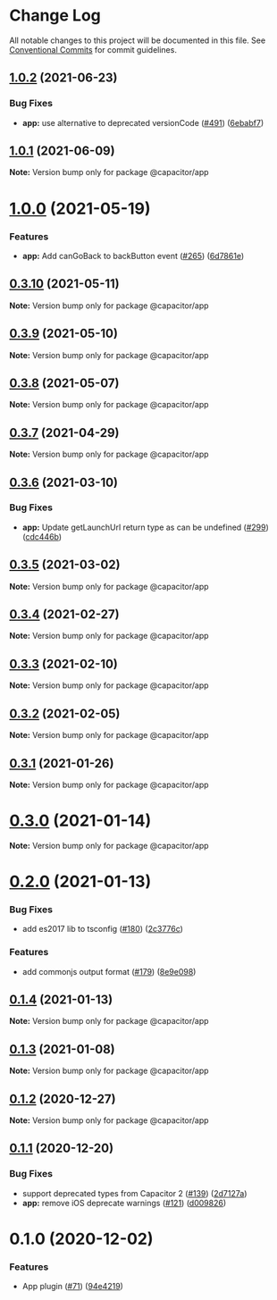 # Change Log

All notable changes to this project will be documented in this file.
See [Conventional Commits](https://conventionalcommits.org) for commit guidelines.

## [1.0.2](https://github.com/ionic-team/capacitor-plugins/compare/@capacitor/app@1.0.1...@capacitor/app@1.0.2) (2021-06-23)


### Bug Fixes

* **app:** use alternative to deprecated versionCode ([#491](https://github.com/ionic-team/capacitor-plugins/issues/491)) ([6ebabf7](https://github.com/ionic-team/capacitor-plugins/commit/6ebabf77f1b9a954b25fdad8aaf9a89638d8366b))





## [1.0.1](https://github.com/ionic-team/capacitor-plugins/compare/@capacitor/app@1.0.0...@capacitor/app@1.0.1) (2021-06-09)

**Note:** Version bump only for package @capacitor/app





# [1.0.0](https://github.com/ionic-team/capacitor-plugins/compare/@capacitor/app@0.3.10...@capacitor/app@1.0.0) (2021-05-19)


### Features

* **app:** Add canGoBack to backButton event ([#265](https://github.com/ionic-team/capacitor-plugins/issues/265)) ([6d7861e](https://github.com/ionic-team/capacitor-plugins/commit/6d7861e78ff7990a21396d05270c622d42850a02))





## [0.3.10](https://github.com/ionic-team/capacitor-plugins/compare/@capacitor/app@0.3.9...@capacitor/app@0.3.10) (2021-05-11)

**Note:** Version bump only for package @capacitor/app





## [0.3.9](https://github.com/ionic-team/capacitor-plugins/compare/@capacitor/app@0.3.8...@capacitor/app@0.3.9) (2021-05-10)

**Note:** Version bump only for package @capacitor/app





## [0.3.8](https://github.com/ionic-team/capacitor-plugins/compare/@capacitor/app@0.3.7...@capacitor/app@0.3.8) (2021-05-07)

**Note:** Version bump only for package @capacitor/app





## [0.3.7](https://github.com/ionic-team/capacitor-plugins/compare/@capacitor/app@0.3.6...@capacitor/app@0.3.7) (2021-04-29)

**Note:** Version bump only for package @capacitor/app





## [0.3.6](https://github.com/ionic-team/capacitor-plugins/compare/@capacitor/app@0.3.5...@capacitor/app@0.3.6) (2021-03-10)


### Bug Fixes

* **app:** Update getLaunchUrl return type as can be undefined ([#299](https://github.com/ionic-team/capacitor-plugins/issues/299)) ([cdc446b](https://github.com/ionic-team/capacitor-plugins/commit/cdc446b1349ef55717b12756d3fcb2fbec671a28))





## [0.3.5](https://github.com/ionic-team/capacitor-plugins/compare/@capacitor/app@0.3.4...@capacitor/app@0.3.5) (2021-03-02)

**Note:** Version bump only for package @capacitor/app





## [0.3.4](https://github.com/ionic-team/capacitor-plugins/compare/@capacitor/app@0.3.3...@capacitor/app@0.3.4) (2021-02-27)

**Note:** Version bump only for package @capacitor/app





## [0.3.3](https://github.com/ionic-team/capacitor-plugins/compare/@capacitor/app@0.3.2...@capacitor/app@0.3.3) (2021-02-10)

**Note:** Version bump only for package @capacitor/app





## [0.3.2](https://github.com/ionic-team/capacitor-plugins/compare/@capacitor/app@0.3.1...@capacitor/app@0.3.2) (2021-02-05)

**Note:** Version bump only for package @capacitor/app





## [0.3.1](https://github.com/ionic-team/capacitor-plugins/compare/@capacitor/app@0.3.0...@capacitor/app@0.3.1) (2021-01-26)

**Note:** Version bump only for package @capacitor/app





# [0.3.0](https://github.com/ionic-team/capacitor-plugins/compare/@capacitor/app@0.2.0...@capacitor/app@0.3.0) (2021-01-14)

**Note:** Version bump only for package @capacitor/app





# [0.2.0](https://github.com/ionic-team/capacitor-plugins/compare/@capacitor/app@0.1.4...@capacitor/app@0.2.0) (2021-01-13)


### Bug Fixes

* add es2017 lib to tsconfig ([#180](https://github.com/ionic-team/capacitor-plugins/issues/180)) ([2c3776c](https://github.com/ionic-team/capacitor-plugins/commit/2c3776c38ca025c5ee965dec10ccf1cdb6c02e2f))


### Features

* add commonjs output format ([#179](https://github.com/ionic-team/capacitor-plugins/issues/179)) ([8e9e098](https://github.com/ionic-team/capacitor-plugins/commit/8e9e09862064b3f6771d7facbc4008e995d9b463))





## [0.1.4](https://github.com/ionic-team/capacitor-plugins/compare/@capacitor/app@0.1.3...@capacitor/app@0.1.4) (2021-01-13)

**Note:** Version bump only for package @capacitor/app





## [0.1.3](https://github.com/ionic-team/capacitor-plugins/compare/@capacitor/app@0.1.2...@capacitor/app@0.1.3) (2021-01-08)

**Note:** Version bump only for package @capacitor/app





## [0.1.2](https://github.com/ionic-team/capacitor-plugins/compare/@capacitor/app@0.1.1...@capacitor/app@0.1.2) (2020-12-27)

**Note:** Version bump only for package @capacitor/app





## [0.1.1](https://github.com/ionic-team/capacitor-plugins/compare/@capacitor/app@0.1.0...@capacitor/app@0.1.1) (2020-12-20)


### Bug Fixes

* support deprecated types from Capacitor 2 ([#139](https://github.com/ionic-team/capacitor-plugins/issues/139)) ([2d7127a](https://github.com/ionic-team/capacitor-plugins/commit/2d7127a488e26f0287951921a6db47c49d817336))
* **app:** remove iOS deprecate warnings ([#121](https://github.com/ionic-team/capacitor-plugins/issues/121)) ([d009826](https://github.com/ionic-team/capacitor-plugins/commit/d009826ded4a948041586bcc4d8a0fa51afbea5f))





# 0.1.0 (2020-12-02)


### Features

* App plugin ([#71](https://github.com/ionic-team/capacitor-plugins/issues/71)) ([94e4219](https://github.com/ionic-team/capacitor-plugins/commit/94e4219e61fbb7a51075cc430f29fc08254f659c))
